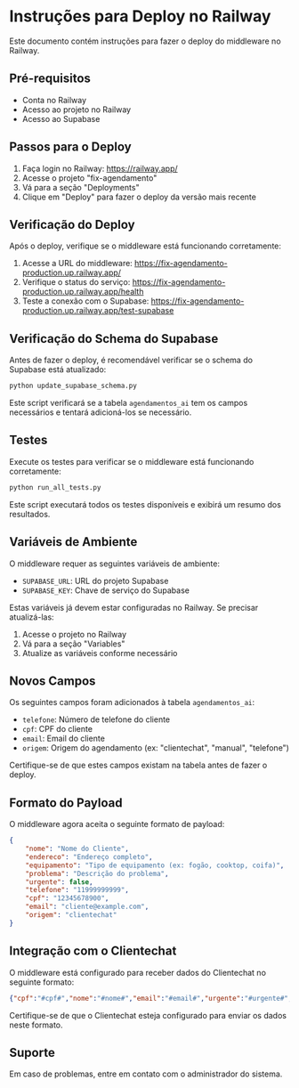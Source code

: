 # Instruções para Deploy no Railway

Este documento contém instruções para fazer o deploy do middleware no Railway.

## Pré-requisitos

- Conta no Railway
- Acesso ao projeto no Railway
- Acesso ao Supabase

## Passos para o Deploy

1. Faça login no Railway: https://railway.app/
2. Acesse o projeto "fix-agendamento"
3. Vá para a seção "Deployments"
4. Clique em "Deploy" para fazer o deploy da versão mais recente

## Verificação do Deploy

Após o deploy, verifique se o middleware está funcionando corretamente:

1. Acesse a URL do middleware: https://fix-agendamento-production.up.railway.app/
2. Verifique o status do serviço: https://fix-agendamento-production.up.railway.app/health
3. Teste a conexão com o Supabase: https://fix-agendamento-production.up.railway.app/test-supabase

## Verificação do Schema do Supabase

Antes de fazer o deploy, é recomendável verificar se o schema do Supabase está atualizado:

```bash
python update_supabase_schema.py
```

Este script verificará se a tabela `agendamentos_ai` tem os campos necessários e tentará adicioná-los se necessário.

## Testes

Execute os testes para verificar se o middleware está funcionando corretamente:

```bash
python run_all_tests.py
```

Este script executará todos os testes disponíveis e exibirá um resumo dos resultados.

## Variáveis de Ambiente

O middleware requer as seguintes variáveis de ambiente:

- `SUPABASE_URL`: URL do projeto Supabase
- `SUPABASE_KEY`: Chave de serviço do Supabase

Estas variáveis já devem estar configuradas no Railway. Se precisar atualizá-las:

1. Acesse o projeto no Railway
2. Vá para a seção "Variables"
3. Atualize as variáveis conforme necessário

## Novos Campos

Os seguintes campos foram adicionados à tabela `agendamentos_ai`:

- `telefone`: Número de telefone do cliente
- `cpf`: CPF do cliente
- `email`: Email do cliente
- `origem`: Origem do agendamento (ex: "clientechat", "manual", "telefone")

Certifique-se de que estes campos existam na tabela antes de fazer o deploy.

## Formato do Payload

O middleware agora aceita o seguinte formato de payload:

```json
{
    "nome": "Nome do Cliente",
    "endereco": "Endereço completo",
    "equipamento": "Tipo de equipamento (ex: fogão, cooktop, coifa)",
    "problema": "Descrição do problema",
    "urgente": false,
    "telefone": "11999999999",
    "cpf": "12345678900",
    "email": "cliente@example.com",
    "origem": "clientechat"
}
```

## Integração com o Clientechat

O middleware está configurado para receber dados do Clientechat no seguinte formato:

```json
{"cpf":"#cpf#","nome":"#nome#","email":"#email#","urgente":"#urgente#","endereco":"#endereco#","problema":"#problema#","telefone":"#phone_contact#","equipamento":"#equipamento#","origem":"clientechat"}
```

Certifique-se de que o Clientechat esteja configurado para enviar os dados neste formato.

## Suporte

Em caso de problemas, entre em contato com o administrador do sistema.
